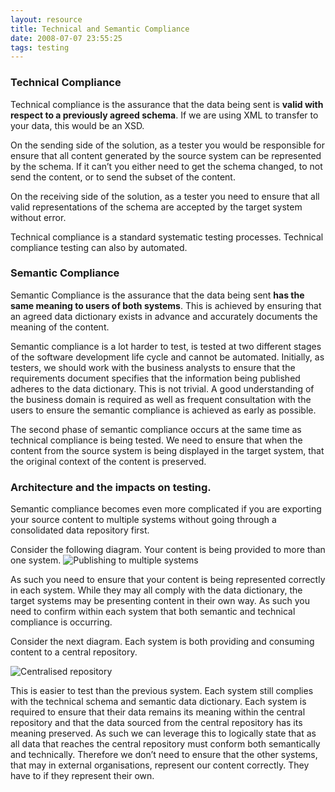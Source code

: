 ```yaml
---
layout: resource
title: Technical and Semantic Compliance
date: 2008-07-07 23:55:25
tags: testing
---
```

### Technical Compliance

Technical compliance is the assurance that the data being sent is <strong>valid with respect to a previously agreed schema</strong>. If we are using XML to transfer to your data, this would be an XSD.

On the sending side of the solution, as a tester you would be responsible for ensure that all content generated by the source system can be represented by the schema. If it can’t you either need to get the schema changed, to not send the content, or to send the subset of the content.

On the receiving side of the solution, as a tester you need to ensure that all valid representations of the schema are accepted by the target system without error.

Technical compliance is a standard systematic testing processes. Technical compliance testing can also by automated.

### Semantic Compliance

Semantic Compliance is the assurance that the data being sent <strong>has the same meaning to users of both systems</strong>. This is achieved by ensuring that an agreed data dictionary exists in advance and accurately documents the meaning of the content.

Semantic compliance is a lot harder to test, is tested at two different stages of the software development life cycle and cannot be automated. Initially, as testers, we should work with the business analysts to ensure that the requirements document specifies that the information being published adheres to the data dictionary. This is not trivial. A good understanding of the business domain is required as well as frequent consultation with the users to ensure the semantic compliance is achieved as early as possible.

The second phase of semantic compliance occurs at the same time as technical compliance is being tested. We need to ensure that when the content from the source system is being displayed in the target system, that the original context of the content is preserved.

### Architecture and the impacts on testing.

Semantic compliance becomes even more complicated if you are exporting your source content to multiple systems without going through a consolidated data repository first.

Consider the following diagram. Your content is being provided to more than one system.
![Publishing to multiple systems](images/one-to-many.jpg)

As such you need to ensure that your content is being represented correctly in each system. While they may all comply with the data dictionary, the target systems may be presenting content in their own way. As such you need to confirm within each system that both semantic and technical compliance is occurring.

Consider the next diagram. Each system is both providing and consuming content to a central repository.

![Centralised repository](/images/one-to-one.jpg)

This is easier to test than the previous system. Each system still complies with the technical schema and semantic data dictionary. Each system is required to ensure that their data remains its meaning within the central repository and that the data sourced from the central repository has its meaning preserved. As such we can leverage this to logically state that as all data that reaches the central repository must conform both semantically and technically. Therefore we don’t need to ensure that the other systems, that may in external organisations, represent our content correctly. They have to if they represent their own.